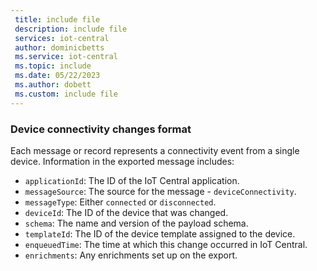 ```yaml
---
 title: include file
 description: include file
 services: iot-central
 author: dominicbetts
 ms.service: iot-central
 ms.topic: include
 ms.date: 05/22/2023
 ms.author: dobett
 ms.custom: include file
---
```


### Device connectivity changes format

Each message or record represents a connectivity event from a single device. Information in the exported message includes:

- `applicationId`: The ID of the IoT Central application.
- `messageSource`: The source for the message - `deviceConnectivity`.
- `messageType`: Either `connected` or `disconnected`.
- `deviceId`:  The ID of the device that was changed.
- `schema`: The name and version of the payload schema.
- `templateId`: The ID of the device template assigned to the device.
- `enqueuedTime`: The time at which this change occurred in IoT Central.
- `enrichments`: Any enrichments set up on the export.
